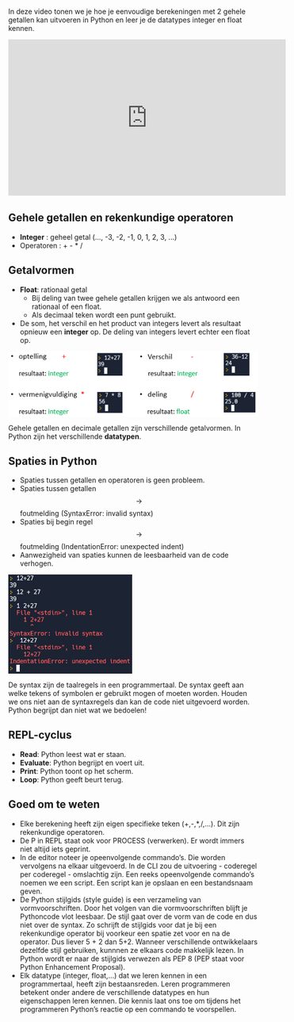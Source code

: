 In deze video tonen we je hoe je eenvoudige berekeningen met 2 gehele getallen kan uitvoeren in Python en leer je de datatypes integer en float kennen.

<div align="center">
<iframe width="560" height="315" src="https://www.youtube.com/embed/iP78KB8QPg0" title="YouTube video player" frameborder="0" allow="accelerometer; autoplay; clipboard-write; encrypted-media; gyroscope; picture-in-picture; web-share" allowfullscreen></iframe>
</div>

## Gehele getallen en rekenkundige operatoren
* **Integer** : geheel getal (..., -3, -2, -1, 0, 1, 2, 3, ...)
* Operatoren : +  -  *  /

## Getalvormen
<div>
<ul> 
    <li> <b>Float</b>: rationaal getal
         <ul>
             <li> Bij deling van twee gehele getallen krijgen we als antwoord een rationaal of een float.</li>
             <li> Als decimaal teken wordt een punt gebruikt.</li>
         </ul>
    </li>
    <li>De som, het verschil en het product van integers levert als resultaat opnieuw een <b>integer</b> op. De deling van integers levert echter een float op.</li>
</ul>
</div>

<img src="media/rekenkundige_operatoren.png" align="center" width="650px" data-caption="De rekenkundige operatoren voor de optelling, het verschil, het product en de deling." />

Gehele getallen en decimale getallen zijn verschillende getalvormen. In Python zijn het verschillende **datatypen**.

## Spaties in Python
* Spaties tussen getallen en operatoren is geen probleem.
* Spaties tussen getallen $$\rightarrow$$ foutmelding (SyntaxError: invalid syntax)
* Spaties bij begin regel $$\rightarrow$$ foutmelding (IndentationError: unexpected indent)
* Aanwezigheid van spaties kunnen de leesbaarheid van de code verhogen.

<img src="media/spaties.png" align="center" width="250px" data-caption="Spaties in Python." />

<div class="callout callout-danger">
  <p>De syntax zijn de taalregels in een programmertaal. De syntax geeft aan welke tekens of symbolen er gebruikt mogen of moeten worden. Houden we ons niet aan de syntaxregels dan kan de code niet uitgevoerd worden. Python begrijpt dan niet wat we bedoelen!</p>
</div>

## REPL-cyclus
* **Read**: Python leest wat er staan.
* **Evaluate**: Python begrijpt en voert uit.
* **Print**: Python toont op het scherm.
* **Loop**: Python geeft beurt terug.

## Goed om te weten
* Elke berekening heeft zijn eigen specifieke teken (+,-,*,/,...). Dit zijn rekenkundige operatoren.
* De P in REPL staat ook voor PROCESS (verwerken). Er wordt immers niet altijd iets geprint.
* In de editor noteer je opeenvolgende commando’s. Die worden vervolgens na elkaar uitgevoerd. In de CLI zou de uitvoering - coderegel per coderegel - omslachtig zijn. Een reeks opeenvolgende commando’s noemen we een script. Een script kan je opslaan en een bestandsnaam geven.
* De Python stijlgids (style guide) is een verzameling van vormvoorschriften. Door het volgen van die vormvoorschriften blijft je Pythoncode vlot leesbaar. De stijl gaat over de vorm van de code en dus niet over de syntax. Zo schrijft de stijlgids voor dat je bij een rekenkundige operator bij voorkeur een spatie zet voor en na de operator. Dus liever 5 + 2 dan 5+2. Wanneer verschillende ontwikkelaars dezelfde stijl gebruiken, kunnnen ze elkaars code makkelijk lezen.
In Python wordt er naar de stijlgids verwezen als PEP 8 (PEP staat voor Python Enhancement Proposal).
* Elk datatype (integer, float,...) dat we leren kennen in een programmertaal, heeft zijn bestaansreden. Leren programmeren betekent onder andere de verschillende datatypes en hun eigenschappen leren kennen. Die kennis laat ons toe om tijdens het programmeren Python’s reactie op een commando te voorspellen.
